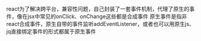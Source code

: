 
react为了解决跨平台，兼容性问题，自己封装了一套事件机制，代理了原生的事件，像在jsx中常见的onClick、onChange这些都是合成事件
原生事件是指非react合成事件，原生自带的事件监听addEventListener，或者也可以用原生js、jq直接绑定事件的形式都属于原生事件

